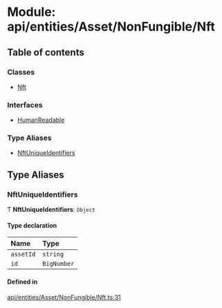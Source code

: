 # Module: api/entities/Asset/NonFungible/Nft

## Table of contents

### Classes

- [Nft](../wiki/api.entities.Asset.NonFungible.Nft.Nft)

### Interfaces

- [HumanReadable](../wiki/api.entities.Asset.NonFungible.Nft.HumanReadable)

### Type Aliases

- [NftUniqueIdentifiers](../wiki/api.entities.Asset.NonFungible.Nft#nftuniqueidentifiers)

## Type Aliases

### NftUniqueIdentifiers

Ƭ **NftUniqueIdentifiers**: `Object`

#### Type declaration

| Name | Type |
| :------ | :------ |
| `assetId` | `string` |
| `id` | `BigNumber` |

#### Defined in

[api/entities/Asset/NonFungible/Nft.ts:31](https://github.com/PolymeshAssociation/polymesh-sdk/blob/f8a937f04/src/api/entities/Asset/NonFungible/Nft.ts#L31)
